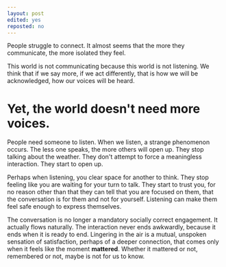 ```yaml
---
layout: post
edited: yes
reposted: no
---
```


People struggle to connect. It almost seems
that the more they communicate, the more isolated they feel.

This world is not communicating because this world is not listening.
We think that if we say more, if we act differently,
that is how we will be acknowledged, how our voices will be heard.

# Yet, the world doesn't need more voices.

People need someone to listen.
When we listen, a strange phenomenon occurs. The less one speaks, the more others will open up. They stop talking about the weather. They don't attempt to force a meaningless interaction. They start to open up.

Perhaps when listening, you clear space for another to think.
They stop feeling like you are waiting for your turn to talk.
They start to trust you, for no reason other than that they can tell
that you are focused on them, that the conversation is for them and
not for yourself. Listening can make them feel safe enough to express themselves.

The conversation is no longer a mandatory socially correct engagement.
It actually flows naturally. The interaction never ends awkwardly, because it ends when it is ready to end. Lingering in the air is a mutual, unspoken sensation of satisfaction, perhaps of a deeper connection, that comes only when it feels like the moment
**mattered**. Whether it mattered or not, remembered or not, maybe is not
for us to know.
